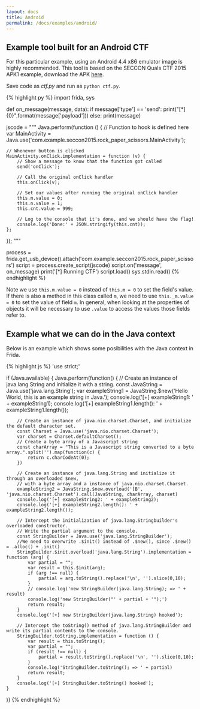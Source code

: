 ```yaml
---
layout: docs
title: Android
permalink: /docs/examples/android/
---
```


## Example tool built for an Android CTF

For this particular example, using an Android 4.4 x86 emulator image is highly
recommended. This tool is based on the SECCON Quals CTF 2015 APK1 example,
download the APK [here](https://github.com/ctfs/write-ups-2015/tree/master/seccon-quals-ctf-2015/binary/reverse-engineering-android-apk-1).

Save code as *ctf.py* and run as `python ctf.py`.

{% highlight py %}
import frida, sys

def on_message(message, data):
    if message['type'] == 'send':
        print("[*] {0}".format(message['payload']))
    else:
        print(message)

jscode = """
Java.perform(function () {
    // Function to hook is defined here
    var MainActivity = Java.use('com.example.seccon2015.rock_paper_scissors.MainActivity');

    // Whenever button is clicked
    MainActivity.onClick.implementation = function (v) {
        // Show a message to know that the function got called
        send('onClick');

        // Call the original onClick handler
        this.onClick(v);

        // Set our values after running the original onClick handler
        this.m.value = 0;
        this.n.value = 1;
        this.cnt.value = 999;

        // Log to the console that it's done, and we should have the flag!
        console.log('Done:' + JSON.stringify(this.cnt));
    };
});
"""

process = frida.get_usb_device().attach('com.example.seccon2015.rock_paper_scissors')
script = process.create_script(jscode)
script.on('message', on_message)
print('[*] Running CTF')
script.load()
sys.stdin.read()
{% endhighlight %}

Note we use `this.m.value = 0` instead of `this.m = 0` to set the field's value.
If there is also a method in this class called `m`, we need to use
`this._m.value = 0` to set the value of field `m`.  In general, when looking at
the properties of objects it will be necessary to use `.value` to access the
values those fields refer to.


## Example what we can do in the Java context

Below is an example which shows some posibilities with the Java context in Frida. 

{% highlight js %}
'use strict;'

if (Java.available) {
    Java.perform(function() {
        // Create an instance of java.lang.String and initialize it with a string.
        const JavaString = Java.use('java.lang.String');
        var exampleString1 = JavaString.$new('Hello World, this is an example string in Java.');
        console.log('[+] exampleString1: ' + exampleString1);
        console.log('[+] exampleString1.length(): ' + exampleString1.length());

        // Create an instance of java.nio.charset.Charset, and initialize the default character set.
        const Charset = Java.use('java.nio.charset.Charset');
        var charset = Charset.defaultCharset();
        // Create a byte array of a Javascript string
        const charArray = "This is a Javascript string converted to a byte array.".split('').map(function(c) {
            return c.charCodeAt(0);
        })

        // Create an instance of java.lang.String and initialize it through an overloaded $new, 
        // with a byte array and a instance of java.nio.charset.Charset.
        exampleString2 = JavaString.$new.overload('[B', 'java.nio.charset.Charset').call(JavaString, charArray, charset)
        console.log('[+] exampleString2: ' + exampleString2);
        console.log('[+] exampleString2.length(): ' + exampleString2.length());

        // Intercept the initialization of java.lang.Stringbuilder's overloaded constructor.
        // Write the partial argument to the console.
        const StringBuilder = Java.use('java.lang.StringBuilder');
        //We need to overwrite .$init() instead of .$new(), since .$new() = .alloc() + .init()
        StringBuilder.$init.overload('java.lang.String').implementation = function (arg) {
            var partial = "";
            var result = this.$init(arg);
            if (arg !== null) {
                partial = arg.toString().replace('\n', '').slice(0,10);
            }
            // console.log('new StringBuilder(java.lang.String); => ' + result)
            console.log('new StringBuilder("' + partial + '");')
            return result;
        }
        console.log('[+] new StringBuilder(java.lang.String) hooked');

        // Intercept the toString() method of java.lang.StringBuilder and write its partial contents to the console.        
        StringBuilder.toString.implementation = function () {
            var result = this.toString();
            var partial = "";
            if (result !== null) {
                partial = result.toString().replace('\n', '').slice(0,10);
            }
            console.log('StringBuilder.toString(); => ' + partial)
            return result;
        }
        console.log('[+] StringBuilder.toString() hooked');
    }
)}
{% endhighlight %}

